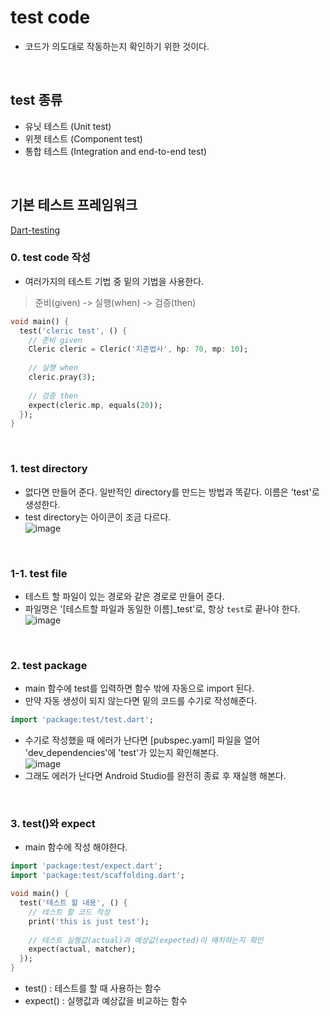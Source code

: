 # test code
- 코드가 의도대로 작동하는지 확인하기 위한 것이다.
<br/>

## test 종류
- 유닛 테스트 (Unit test)
- 위젯 테스트 (Component test)
- 통합 테스트 (Integration and end-to-end test)
<br/>

## 기본 테스트 프레임워크
[Dart-testing](https://dart.dev/guides/testing)

### 0. test code 작성
- 여러가지의 테스트 기법 중 밑의 기법을 사용한다.  
> 준비(given) -> 실행(when) -> 검증(then)
```dart
void main() {
  test('cleric test', () {
    // 준비 given
    Cleric cleric = Cleric('지존법사', hp: 70, mp: 10);
    
    // 실행 when
    cleric.pray(3);
    
    // 검증 then
    expect(cleric.mp, equals(20));
  });
}
```
<br/>

### 1. test directory
- 없다면 만들어 준다. 일반적인 directory를 만드는 방법과 똑같다. 이름은 'test'로 생성한다.    
- test directory는 아이콘이 조금 다르다.  
![image](https://github.com/yujiyeong/TIL/assets/149862753/913f95a2-a198-414c-8434-9d93b590b0b4)
<br/>

### 1-1. test file
- 테스트 할 파일이 있는 경로와 같은 경로로 만들어 준다.  
- 파일명은 '[테스트할 파일과 동일한 이름]_test'로, 항상 `test`로 끝나야 한다.  
![image](https://github.com/yujiyeong/TIL/assets/149862753/6d75ad6a-67ab-4faf-8125-bdcd94ff4f3b)
<br/>

### 2. test package
- main 함수에 test를 입력하면 함수 밖에 자동으로 import 된다.  
- 만약 자동 생성이 되지 않는다면 밑의 코드를 수기로 작성해준다.  
```dart
import 'package:test/test.dart';
```
- 수기로 작성했을 때 에러가 난다면 [pubspec.yaml] 파일을 열어 'dev_dependencies'에 'test'가 있는지 확인해본다.  
![image](https://github.com/yujiyeong/TIL/assets/149862753/2888906b-c7f5-4d16-99d3-0f9330cbed14)
- 그래도 에러가 난다면 Android Studio를 완전히 종료 후 재실행 해본다.
<br/>

### 3. test()와 expect
- main 함수에 작성 해야한다.  
```dart
import 'package:test/expect.dart';
import 'package:test/scaffolding.dart';

void main() {
  test('테스트 할 내용', () {
    // 테스트 할 코드 작성
    print('this is just test');
    
    // 테스트 실행값(actual)과 예상값(expected)이 매치하는지 확인
    expect(actual, matcher);
  });
}
```
- test() : 테스트를 할 때 사용하는 함수
- expect() : 실행값과 예상값을 비교하는 함수
<br/>
